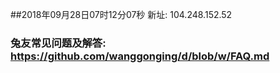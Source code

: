 ##2018年09月28日07时12分07秒 新址: 104.248.152.52
### 兔友常见问题及解答: https://github.com/wanggonging/d/blob/w/FAQ.md
